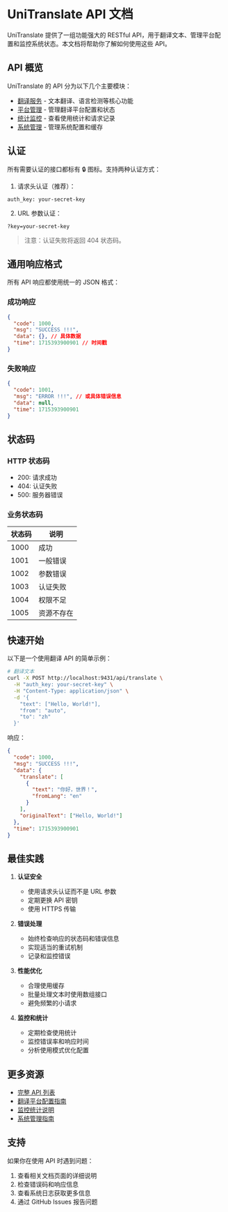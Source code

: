# UniTranslate API 文档

UniTranslate 提供了一组功能强大的 RESTful API，用于翻译文本、管理平台配置和监控系统状态。本文档将帮助你了解如何使用这些 API。

## API 概览

UniTranslate 的 API 分为以下几个主要模块：

- [翻译服务](./translation.md) - 文本翻译、语言检测等核心功能
- [平台管理](./platform.md) - 管理翻译平台配置和状态
- [统计监控](./statistics.md) - 查看使用统计和请求记录
- [系统管理](./system.md) - 管理系统配置和缓存

## 认证

所有需要认证的接口都标有 🔒 图标。支持两种认证方式：

1. 请求头认证（推荐）：
```http
auth_key: your-secret-key
```

2. URL 参数认证：
```http
?key=your-secret-key
```

> 注意：认证失败将返回 404 状态码。

## 通用响应格式

所有 API 响应都使用统一的 JSON 格式：

### 成功响应
```json
{
  "code": 1000,
  "msg": "SUCCESS !!!",
  "data": {}, // 具体数据
  "time": 1715393900901 // 时间戳
}
```

### 失败响应
```json
{
  "code": 1001,
  "msg": "ERROR !!!", // 或具体错误信息
  "data": null,
  "time": 1715393900901
}
```

## 状态码

### HTTP 状态码

- 200: 请求成功
- 404: 认证失败
- 500: 服务器错误

### 业务状态码

| 状态码 | 说明 |
|--------|------|
| 1000 | 成功 |
| 1001 | 一般错误 |
| 1002 | 参数错误 |
| 1003 | 认证失败 |
| 1004 | 权限不足 |
| 1005 | 资源不存在 |

## 快速开始

以下是一个使用翻译 API 的简单示例：

```bash
# 翻译文本
curl -X POST http://localhost:9431/api/translate \
  -H "auth_key: your-secret-key" \
  -H "Content-Type: application/json" \
  -d '{
    "text": ["Hello, World!"],
    "from": "auto",
    "to": "zh"
  }'
```

响应：
```json
{
  "code": 1000,
  "msg": "SUCCESS !!!",
  "data": {
    "translate": [
      {
        "text": "你好，世界！",
        "fromLang": "en"
      }
    ],
    "originalText": ["Hello, World!"]
  },
  "time": 1715393900901
}
```

## 最佳实践

1. **认证安全**
   - 使用请求头认证而不是 URL 参数
   - 定期更换 API 密钥
   - 使用 HTTPS 传输

2. **错误处理**
   - 始终检查响应的状态码和错误信息
   - 实现适当的重试机制
   - 记录和监控错误

3. **性能优化**
   - 合理使用缓存
   - 批量处理文本时使用数组接口
   - 避免频繁的小请求

4. **监控和统计**
   - 定期检查使用统计
   - 监控错误率和响应时间
   - 分析使用模式优化配置

## 更多资源

- [完整 API 列表](./translation.md)
- [翻译平台配置指南](./platform.md)
- [监控统计说明](./statistics.md)
- [系统管理指南](./system.md)

## 支持

如果你在使用 API 时遇到问题：

1. 查看相关文档页面的详细说明
2. 检查错误码和响应信息
3. 查看系统日志获取更多信息
4. 通过 GitHub Issues 报告问题
